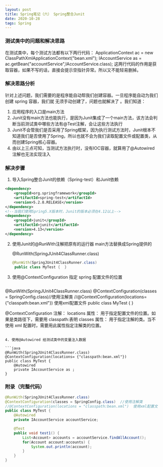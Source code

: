 ```yaml
---
layout: post
title: Spring笔记（六） Spring整合Junit
date: 2020-10-28
tags: Spring
---
```


### 测试类中的问题和解决思路 

在测试类中，每个测试方法都有以下两行代码：
ApplicationContext ac = new ClassPathXmlApplicationContext("bean.xml");
IAccountService as = ac.getBean("accountService",IAccountService.class);
这两行代码的作用是获取容器，如果不写的话，直接会提示空指针异常。所以又不能轻易删掉。 

### 解决思路分析 

针对上述问题，我们需要的是程序能自动帮我们创建容器。一旦程序能自动为我们创建 spring 容器，我们就
无须手动创建了，问题也就解决了 。我们知道：

1. 应用程序的入口是main方法
2. Junit没有main方法也能执行，是因为Junit集成了一个main方法，该方法会判断当前测试类中哪些方法有@Test注解，会让这些方法执行
3. Junit不会管我们是否采用了Spring框架，因为执行测试方法时，Junit根本不知道我们是否使用了Spring，所以也就不会为我们读取配置文件或配置类，从而创建Spring核心容器。
4. 由以上三点可知，当测试方法执行时，没有IOC容器，就算用了@Autowired注解也无法实现注入

### 解决步骤

1. 导入Spring整合Junit的依赖（Spring-test）和Junit依赖

```xml
<dependency>
    <groupId>org.springframework</groupId>
    <artifactId>spring-test</artifactId>
    <version>5.2.8.RELEASE</version>
</dependency>
<!--当我们使用Spring5.X版本时，Junit的版本必须在4.12以上-->
<dependency>
    <groupId>junit</groupId>
    <artifactId>junit</artifactId>
    <version>4.13</version>
</dependency>
```

2. 使用Junit的@RunWith注解把原有的运行器 main方法替换成Spring提供的

   @RunWith(SpringJUnit4ClassRunner.class)

   ```java
   @RunWith(SpringJUnit4ClassRunner.class)
   	public class MyTest {  }
   ```

3. 使用@ContextConfiguration 指定 spring 配置文件的位置 

   ```java
@RunWith(SpringJUnit4ClassRunner.class)
   @ContextConfiguration(classes = SpringConfig.class)//使用注解类
//@ContextConfiguration(locations= {"classpath:bean.xml"})  使用xml配置文件
   public class MyTest {   }
   
   @ContextConfiguration 注解：
   locations 属性： 用于指定配置文件的位置。如果是类路径下，需要用 classpath:表明
   classes 属性： 用于指定注解的类。当不使用 xml 配置时，需要用此属性指定注解类的位置。
   ```
   
4. 使用@Autowired 给测试类中的变量注入数据 

   ```java
   @RunWith(SpringJUnit4ClassRunner.class)
   @ContextConfiguration(locations= {"classpath:bean.xml"})
   public class MyTest {
       @Autowired
       private IAccountService as ;
   }
   ```



### 附录（完整代码）

```java
@RunWith(SpringJUnit4ClassRunner.class)
@ContextConfiguration(classes = SpringConfig.class)  //使用注解类
//@ContextConfiguration(locations = "classpath:bean.xml")  使用xml配置文件
public class MyTest {
    @Autowired
    private IAccountService accountService;

    @Test
    public void test1() {
        List<Account> accounts = accountService.findAllAccount();
        for(Account account:accounts) {
            System.out.println(account);
        }
    }
}
```

